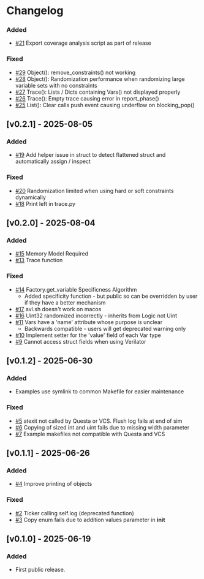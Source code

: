 # Changelog

### Added
- [#21](https://github.com/projectapheleia/avl/issues/21) Export coverage analysis script as part of release

### Fixed
- [#29](https://github.com/projectapheleia/avl/issues/29) Object(): remove_constraints() not working
- [#28](https://github.com/projectapheleia/avl/issues/28) Object(): Randomization performance when randomizing large variable sets with no constraints
- [#27](https://github.com/projectapheleia/avl/issues/27) Trace(): Lists / Dicts containing Vars() not displayed properly
- [#26](https://github.com/projectapheleia/avl/issues/26) Trace(): Empty trace causing error in report_phase()
- [#25](https://github.com/projectapheleia/avl/issues/25) List(): Clear calls push event causing underflow on blocking_pop()

## [v0.2.1] - 2025-08-05

### Added
- [#19](https://github.com/projectapheleia/avl/issues/19) Add helper issue in struct to detect flattened struct and automatically assign / inspect

### Fixed
- [#20](https://github.com/projectapheleia/avl/issues/20) Randomization limited when using hard or soft constraints dynamically
- [#18](https://github.com/projectapheleia/avl/issues/18) Print left in trace.py

## [v0.2.0] - 2025-08-04

### Added
- [#15](https://github.com/projectapheleia/avl/issues/13) Memory Model Required
- [#13](https://github.com/projectapheleia/avl/issues/13) Trace function

### Fixed
- [#14](https://github.com/projectapheleia/avl/issues/14) Factory.get_variable Specificness Algorithm
    - Added specificity function - but public so can be overridden by user if they have a better mechanism
- [#17](https://github.com/projectapheleia/avl/issues/17) avl.sh doesn't work on macos
- [#16](https://github.com/projectapheleia/avl/issues/16) Uint32 randomized incorrectly - inherits from Logic not Uint
- [#11](https://github.com/projectapheleia/avl/issues/11) Vars have a 'name' attribute whose purpose is unclear
    - Backwards compatible - users will get deprecated warning only
- [#10](https://github.com/projectapheleia/avl/issues/10) Implement setter for the 'value' field of each Var type
- [#9](https://github.com/projectapheleia/avl/issues/9) Cannot access struct fields when using Verilator

## [v0.1.2] - 2025-06-30

### Added
- Examples use symlink to common Makefile for easier maintenance

### Fixed
- [#5](https://github.com/projectapheleia/avl/issues/5) atexit not called by Questa or VCS. Flush log fails at end of sim
- [#6](https://github.com/projectapheleia/avl/issues/6) Copying of sized int and uint fails due to missing width parameter
- [#7](https://github.com/projectapheleia/avl/issues/7) Example makefiles not compatible with Questa and VCS

## [v0.1.1] - 2025-06-26

### Added
- [#4](https://github.com/projectapheleia/avl/issues/4) Improve printing of objects

### Fixed
- [#2](https://github.com/projectapheleia/avl/issues/2) Ticker calling self.log (deprecated function)
- [#3](https://github.com/projectapheleia/avl/issues/3) Copy enum fails due to addition values parameter in __init__

## [v0.1.0] - 2025-06-19

### Added
- First public release.
